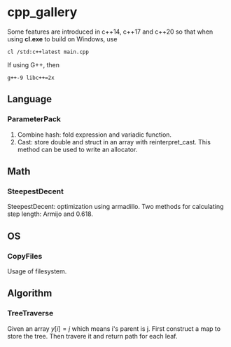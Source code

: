 # cpp_gallery
Some features are introduced in c++14, c++17 and c++20 so that when using **cl.exe** to build on Windows, use 
```dos
cl /std:c++latest main.cpp
```
If using G++, then
```terminal
g++-9 libc++=2x
```

## Language
### ParameterPack
1. Combine hash: fold expression and variadic function.
2. Cast: store double and struct in an array with reinterpret_cast. This method can be used to write an allocator.

## Math
### SteepestDecent
SteepestDecent: optimization using armadillo. Two methods for calculating step length: Armijo and 0.618.

## OS
### CopyFiles
Usage of filesystem.

## Algorithm
### TreeTraverse
Given an array $y[i]=j$ which means i's parent is j. First construct a map to store the tree. Then travere it and return path for each leaf.